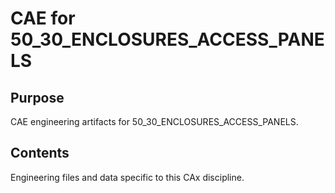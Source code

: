 # CAE for 50_30_ENCLOSURES_ACCESS_PANELS

## Purpose
CAE engineering artifacts for 50_30_ENCLOSURES_ACCESS_PANELS.

## Contents
Engineering files and data specific to this CAx discipline.
